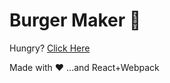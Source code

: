 # Burger Maker 🍔

Hungry? [Click Here](https://suhailahmed2627.github.io/delta-onsite-1-burger-maker/)

Made with ❤️ ...and React+Webpack
